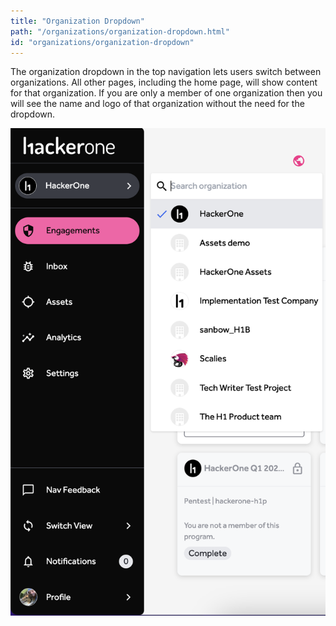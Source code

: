 ```yaml
---
title: "Organization Dropdown"
path: "/organizations/organization-dropdown.html"
id: "organizations/organization-dropdown"
---
```

The organization dropdown in the top navigation lets users switch between organizations. All other pages, including the home page, will show content for that organization.
If you are only a member of one organization then you will see the name and logo of that organization without the need for the dropdown.

![organization dropdown](./images/organization-dropdown.png)
